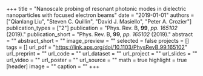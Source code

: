 +++
title = "Nanoscale probing of resonant photonic modes in dielectric nanoparticles with focused electron beams"
date = "2019-01-01"
authors = ["Qianlang Liu", "Steven C. Quillin", "David J. Masiello", "Peter A. Crozier"]
publication_types = ["2"]
publication = "Phys. Rev. B, **99**, _pp. 165102_ (2019)."
publication_short = "Phys. Rev. B, **99**, _pp. 165102_ (2019)."
abstract = ""
abstract_short = ""
image_preview = ""
selected = false
projects = []
tags = []
url_pdf = "https://link.aps.org/doi/10.1103/PhysRevB.99.165102"
url_preprint = ""
url_code = ""
url_dataset = ""
url_project = ""
url_slides = ""
url_video = ""
url_poster = ""
url_source = ""
math = true
highlight = true
[header]
image = ""
caption = ""
+++
